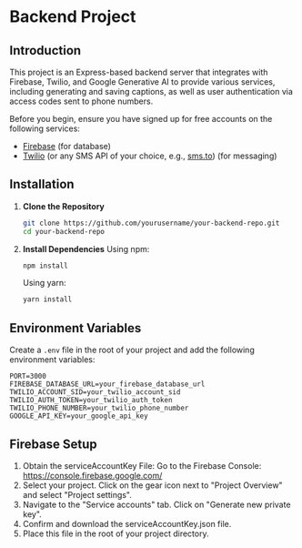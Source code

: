 # Backend Project

## Introduction

This project is an Express-based backend server that integrates with Firebase, Twilio, and Google Generative AI to provide various services, including generating and saving captions, as well as user authentication via access codes sent to phone numbers.

Before you begin, ensure you have signed up for free accounts on the following services:
- [Firebase](https://firebase.google.com) (for database)
- [Twilio](https://www.twilio.com) (or any SMS API of your choice, e.g., [sms.to](https://sms.to)) (for messaging)


## Installation

1. **Clone the Repository**
    ```bash
    git clone https://github.com/yourusername/your-backend-repo.git
    cd your-backend-repo
    ```

2. **Install Dependencies**
    Using npm:
    ```bash
    npm install
    ```
    Using yarn:
    ```bash
    yarn install
    ```

## Environment Variables

Create a `.env` file in the root of your project and add the following environment variables:

```plaintext
PORT=3000
FIREBASE_DATABASE_URL=your_firebase_database_url
TWILIO_ACCOUNT_SID=your_twilio_account_sid
TWILIO_AUTH_TOKEN=your_twilio_auth_token
TWILIO_PHONE_NUMBER=your_twilio_phone_number
GOOGLE_API_KEY=your_google_api_key
```

## Firebase Setup
1. Obtain the serviceAccountKey File:
Go to the Firebase Console: https://console.firebase.google.com/
2. Select your project.
Click on the gear icon next to "Project Overview" and select "Project settings".
3. Navigate to the "Service accounts" tab.
Click on "Generate new private key".
4. Confirm and download the serviceAccountKey.json file.
5. Place this file in the root of your project directory.

